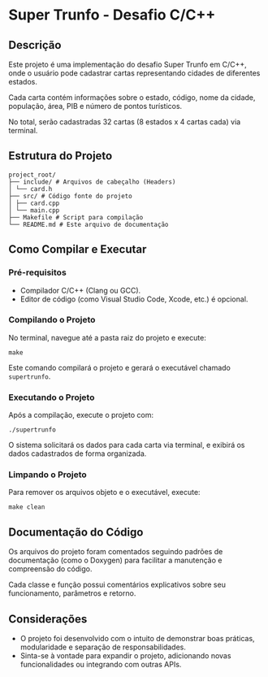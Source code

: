# Super Trunfo - Desafio C/C++

## Descrição

Este projeto é uma implementação do desafio Super Trunfo em C/C++, onde o usuário pode cadastrar cartas representando cidades de diferentes estados.

Cada carta contém informações sobre o estado, código, nome da cidade, população, área, PIB e número de pontos turísticos.

No total, serão cadastradas 32 cartas (8 estados x 4 cartas cada) via terminal.

## Estrutura do Projeto

```
project_root/
├── include/ # Arquivos de cabeçalho (Headers)
│ └── card.h
├── src/ # Código fonte do projeto
│ ├── card.cpp
│ └── main.cpp
├── Makefile # Script para compilação
└── README.md # Este arquivo de documentação
```

## Como Compilar e Executar

### Pré-requisitos

- Compilador C/C++ (Clang ou GCC).
- Editor de código (como Visual Studio Code, Xcode, etc.) é opcional.

### Compilando o Projeto

No terminal, navegue até a pasta raiz do projeto e execute:

```
make
```

Este comando compilará o projeto e gerará o executável chamado `supertrunfo`.

### Executando o Projeto

Após a compilação, execute o projeto com:

```
./supertrunfo
```

O sistema solicitará os dados para cada carta via terminal, e exibirá os dados cadastrados de forma organizada.

### Limpando o Projeto

Para remover os arquivos objeto e o executável, execute:

```
make clean
```

## Documentação do Código

Os arquivos do projeto foram comentados seguindo padrões de documentação (como o Doxygen) para facilitar a manutenção e compreensão do código.

Cada classe e função possui comentários explicativos sobre seu funcionamento, parâmetros e retorno.

## Considerações

- O projeto foi desenvolvido com o intuito de demonstrar boas práticas, modularidade e separação de responsabilidades.
- Sinta-se à vontade para expandir o projeto, adicionando novas funcionalidades ou integrando com outras APIs.
